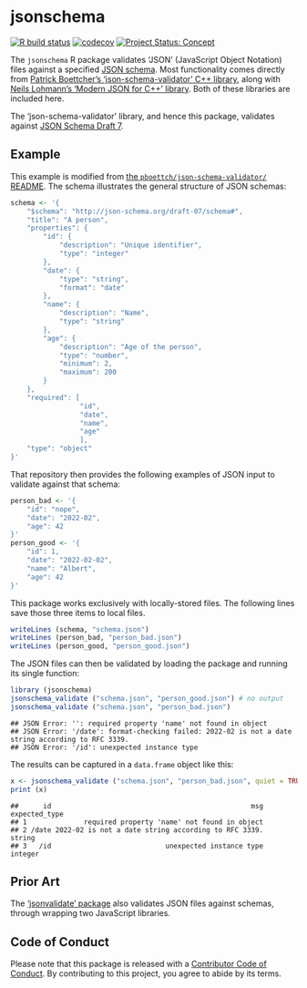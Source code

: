 # jsonschema

<!-- badges: start -->

[![R build
status](https://github.com/mpadge/jsonschema/workflows/R-CMD-check/badge.svg)](https://github.com/mpadge/jsonschema/actions?query=workflow%3AR-CMD-check)
[![codecov](https://codecov.io/gh/mpadge/jsonschema/branch/main/graph/badge.svg)](https://codecov.io/gh/mpadge/jsonschema)
[![Project Status:
Concept](https://www.repostatus.org/badges/latest/wip.svg)](https://www.repostatus.org/#wip)
<!-- badges: end -->

The `jsonschema` R package validates ‘JSON’ (JavaScript Object Notation)
files against a specified [JSON schema](https://json-schema.org/). Most
functionality comes directly from [Patrick Boettcher’s
‘json-schema-validator’ C++
library](https://github.com/pboettch/json-schema-validator/), along with
[Neils Lohmann’s ‘Modern JSON for C++’
library](https://github.com/pboettch/json-schema-validator). Both of
these libraries are included here.

The ‘json-schema-validator’ library, and hence this package, validates
against [JSON Schema Draft
7](https://json-schema.org/specification-links.html#draft-7).

## Example

This example is modified from [the `pboettch/json-schema-validator/`
README](https://github.com/pboettch/json-schema-validator/). The schema
illustrates the general structure of JSON schemas:

``` r
schema <- '{
    "$schema": "http://json-schema.org/draft-07/schema#",
    "title": "A person",
    "properties": {
        "id": {
            "description": "Unique identifier",
            "type": "integer"
        },
        "date": {
            "type": "string",
            "format": "date"
        },
        "name": {
            "description": "Name",
            "type": "string"
        },
        "age": {
            "description": "Age of the person",
            "type": "number",
            "minimum": 2,
            "maximum": 200
        }
    },
    "required": [
                 "id",
                 "date",
                 "name",
                 "age"
                 ],
    "type": "object"
}'
```

That repository then provides the following examples of JSON input to
validate against that schema:

``` r
person_bad <- '{
    "id": "nope",
    "date": "2022-02",
    "age": 42
}'
person_good <- '{
    "id": 1,
    "date": "2022-02-02",
    "name": "Albert",
    "age": 42
}'
```

This package works exclusively with locally-stored files. The following
lines save those three items to local files.

``` r
writeLines (schema, "schema.json")
writeLines (person_bad, "person_bad.json")
writeLines (person_good, "person_good.json")
```

The JSON files can then be validated by loading the package and running
its single function:

``` r
library (jsonschema)
jsonschema_validate ("schema.json", "person_good.json") # no output
jsonschema_validate ("schema.json", "person_bad.json")
```

    ## JSON Error: '': required property 'name' not found in object
    ## JSON Error: '/date': format-checking failed: 2022-02 is not a date string according to RFC 3339.
    ## JSON Error: '/id': unexpected instance type

The results can be captured in a `data.frame` object like this:

``` r
x <- jsonschema_validate ("schema.json", "person_bad.json", quiet = TRUE)
print (x)
```

    ##      id                                                 msg expected_type
    ## 1              required property 'name' not found in object
    ## 2 /date 2022-02 is not a date string according to RFC 3339.        string
    ## 3   /id                            unexpected instance type       integer

## Prior Art

The [‘jsonvalidate’ package](https://docs.ropensci.org/jsonvalidate/)
also validates JSON files against schemas, through wrapping two
JavaScript libraries.

## Code of Conduct

Please note that this package is released with a [Contributor Code of
Conduct](https://ropensci.org/code-of-conduct/). By contributing to this
project, you agree to abide by its terms.
